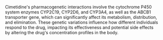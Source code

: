 Cimetidine's pharmacogenetic interactions involve the cytochrome P450 system enzymes CYP2C19, CYP2D6, and CYP3A4, as well as the ABCB1 transporter gene, which can significantly affect its metabolism, distribution, and elimination. These genetic variations influence how different individuals respond to the drug, impacting its effectiveness and potential side effects by altering the drug's concentration profiles in the body.
